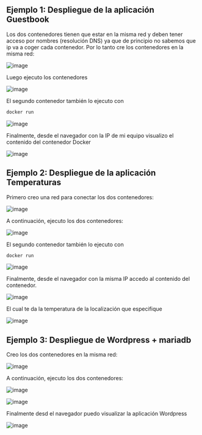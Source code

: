 
## Ejemplo 1: Despliegue de la aplicación Guestbook

Los dos contenedores tienen que estar en la misma red y deben tener acceso por nombres (resolución DNS) ya que de principio no sabemos que ip va a coger cada contenedor. Por lo tanto cre los contenedores en la misma red:

![image](https://user-images.githubusercontent.com/91189372/223145321-61ea5ea7-566f-41b7-ad22-46f38f0a2781.png)

Luego ejecuto los contenedores

![image](https://user-images.githubusercontent.com/91189372/223146388-d458dff8-4aa9-469c-b14a-40de90b13bd3.png)

El segundo contenedor también lo ejecuto con

```bash
docker run
```

![image](https://user-images.githubusercontent.com/91189372/223163992-e8ae335c-e9e7-464c-8868-44afd0375d4b.png)

Finalmente, desde el navegador con la IP de mi equipo visualizo el contenido del contenedor Docker

![image](https://user-images.githubusercontent.com/91189372/223178732-d95e725b-2635-4407-9501-80f58cfa805a.png)


## Ejemplo 2: Despliegue de la aplicación Temperaturas

Primero creo una red para conectar los dos contenedores:

![image](https://user-images.githubusercontent.com/91189372/223179477-aeebf853-31e8-428d-87db-54f3cedfacd1.png)

A continuación, ejecuto los dos contenedores:

![image](https://user-images.githubusercontent.com/91189372/223180609-bfdb9bdb-b605-420e-bac8-5d5194b87cc4.png)

El segundo contenedor también lo ejecuto con

```bash
docker run
```

![image](https://user-images.githubusercontent.com/91189372/223181661-f3e49c73-411a-443e-acf3-d1f979e73930.png)

Finalmente, desde el navegador con la misma IP accedo al contenido del contenedor. 

![image](https://user-images.githubusercontent.com/91189372/223181939-647718c4-a167-40c4-b96a-584cb4f7d489.png)

El cual te da la temperatura de la localización que especifique

![image](https://user-images.githubusercontent.com/91189372/223182100-afa4b895-44e9-44bc-ae1e-6e747fad7619.png)


## Ejemplo 3: Despliegue de Wordpress + mariadb

Creo los dos contenedores en la misma red:

![image](https://user-images.githubusercontent.com/91189372/223184527-43df3bf2-0d62-4916-8785-632d52df2f0c.png)

A continuación, ejecuto los dos contenedores:

![image](https://user-images.githubusercontent.com/91189372/223190402-76fd909d-3f0a-4e77-821c-416aa561640c.png)

![image](https://user-images.githubusercontent.com/91189372/223191092-51e0b268-3a04-481d-b3d6-cac1976fda28.png)

Finalmente desd el navegador puedo visualizar la aplicación Wordpress

![image](https://user-images.githubusercontent.com/91189372/223191362-ba5d60b2-cc9a-4e5c-a245-963f1a9a710b.png)

